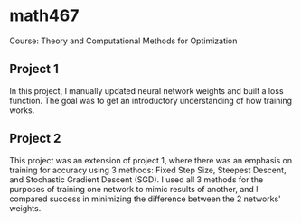 # math467
Course: Theory and Computational Methods for Optimization

## Project 1

In this project, I manually updated neural network weights and built a loss function. The goal was to get an introductory understanding of how training works.

## Project 2

This project was an extension of project 1, where there was an emphasis on training for accuracy using 3 methods: Fixed Step Size, Steepest Descent, and Stochastic Gradient Descent (SGD). I used all 3 methods for the purposes of training one network to mimic results of another, and I compared success in minimizing the difference between the 2 networks' weights.
